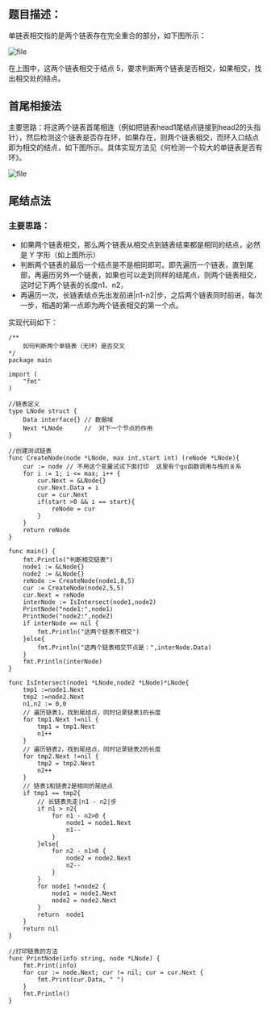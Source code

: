 ## 题目描述：

单链表相交指的是两个链表存在完全重合的部分，如下图所示：

![file](http://cdn.xiaot123.com/blog/2020-07/node_20200711141604.png-blog?ynotemdtimestamp=1610262092546)

在上图中，这两个链表相交于结点 5，要求判断两个链表是否相交，如果相交，找出相交处的结点。

## 首尾相接法

主要思路：将这两个链表首尾相连（例如把链表head1尾结点链接到head2的头指针），然后检测这个链表是否存在环，如果存在，则两个链表相交，而环入口结点即为相交的结点，如下图所示。具体实现方法见《何检测一个较大的单链表是否有环》。

![file](http://cdn.xiaot123.com/blog/2020-07/node_20200711145631.png-blog?ynotemdtimestamp=1610262092546)

## 尾结点法

### 主要思路：

- 如果两个链表相交，那么两个链表从相交点到链表结束都是相同的结点，必然是 Y 字形（如上图所示）
- 判断两个链表的最后一个结点是不是相同即可。即先遍历一个链表，直到尾部，再遍历另外一个链表，如果也可以走到同样的结尾点，则两个链表相交，这时记下两个链表的长度n1、n2，
- 再遍历一次，长链表结点先出发前进|n1-n2|步，之后两个链表同时前进，每次一步，相遇的第一点即为两个链表相交的第一个点。

实现代码如下：

```
/**
	如何判断两个单链表（无环）是否交叉
*/
package main

import (
	"fmt"
)

//链表定义
type LNode struct {
	Data interface{} // 数据域
	Next *LNode      //  对下一个节点的作用
}

//创建测试链表
func CreateNode(node *LNode, max int,start int) (reNode *LNode){
	cur := node // 不用这个变量试试下面打印  这里有个go函数调用与栈的关系
	for i := 1; i <= max; i++ {
		cur.Next = &LNode{}
		cur.Next.Data = i
		cur = cur.Next
		if(start >0 && i == start){
			reNode = cur
		}
	}
	return reNode
}

func main() {
	fmt.Println("判断相交链表")
	node1 := &LNode{}
	node2 := &LNode{}
	reNode := CreateNode(node1,8,5)
	cur := CreateNode(node2,5,5)
	cur.Next = reNode
	interNode := IsIntersect(node1,node2)
	PrintNode("node1:",node1)
	PrintNode("node2:",node2)
	if interNode == nil {
		fmt.Println("这两个链表不相交")
	}else{
		fmt.Println("这两个链表相交节点是：",interNode.Data)
	}
	fmt.Println(interNode)
}

func IsIntersect(node1 *LNode,node2 *LNode)*LNode{
	tmp1 :=node1.Next
	tmp2 :=node2.Next
	n1,n2 := 0,0
	// 遍历链表1，找到尾结点，同时记录链表1的长度
	for tmp1.Next !=nil {
		tmp1 = tmp1.Next
		n1++
	}
	// 遍历链表2，找到尾结点，同时记录链表2的长度
	for tmp2.Next !=nil {
		tmp2 = tmp2.Next
		n2++
	}
	// 链表1和链表2是相同的尾结点
	if tmp1 == tmp2{
		// 长链表先走|n1 - n2|步
		if n1 > n2{
			for n1 - n2>0 {
				node1 = node1.Next
				n1--
			}
		}else{
			for n2 - n1>0 {
				node2 = node2.Next
				n2--
			}
		}
		for node1 !=node2 {
			node1 = node1.Next
			node2 = node2.Next
		}
		return  node1
	}
	return nil
}

//打印链表的方法
func PrintNode(info string, node *LNode) {
	fmt.Print(info)
	for cur := node.Next; cur != nil; cur = cur.Next {
		fmt.Print(cur.Data, " ")
	}
	fmt.Println()
}
```